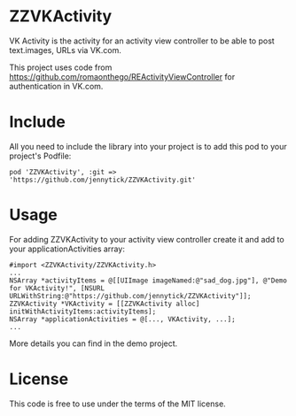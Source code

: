 ZZVKActivity
============

VK Activity is the activity for an activity view controller to be able to post text.images, URLs via VK.com.

This project uses code from https://github.com/romaonthego/REActivityViewController for authentication in VK.com.

Include
=======

All you need to include the library into your project is to add this pod to your project's Podfile:

```
pod 'ZZVKActivity', :git => 'https://github.com/jennytick/ZZVKActivity.git'
```

Usage
=====

For adding ZZVKActivity to your activity view controller create it and add to your applicationActivities array:

```
#import <ZZVKActivity/ZZVKActivity.h>
...
NSArray *activityItems = @[[UIImage imageNamed:@"sad_dog.jpg"], @"Demo for VKActivity!", [NSURL URLWithString:@"https://github.com/jennytick/ZZVKActivity"]];
ZZVKActivity *VKActivity = [[ZZVKActivity alloc] initWithActivityItems:activityItems];
NSArray *applicationActivities = @[..., VKActivity, ...];
...
```

More details you can find in the demo project. 

License
=======

This code is free to use under the terms of the MIT license.
